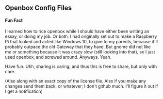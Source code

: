 ## Openbox Config Files

#### Fun Fact 
I learned how to rice openbox while I should have either been writing an essay, or doing my job. Or both. I had originally set out to make a Raspberry Pi that looked and acted like Windows 10, to give to my parents, because it'll probably outpace the old Gateway that they have. But gnome did not like me or something because it was crazy slow (still looking into that), so I just used openbox, and screwed around. Anyways. Yeah.

Have fun. Uhh, sharing is caring, and thus this is free to share, but only with care.

(Also along with an exact copy of the license file. Also if you make any changes send them back, or whatever; I don't github much. I'll figure it out if I get a notification)
